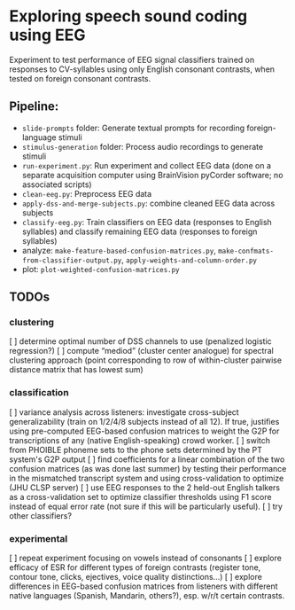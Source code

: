 # Exploring speech sound coding using EEG
Experiment to test performance of EEG signal classifiers trained on responses to CV-syllables using only English consonant contrasts, when tested on foreign consonant contrasts.

## Pipeline:
- `slide-prompts` folder: Generate textual prompts for recording foreign-language stimuli
- `stimulus-generation` folder: Process audio recordings to generate stimuli
- `run-experiment.py`: Run experiment and collect EEG data (done on a separate acquisition computer using BrainVision pyCorder software; no associated scripts)
- `clean-eeg.py`: Preprocess EEG data
- `apply-dss-and-merge-subjects.py`: combine cleaned EEG data across subjects
- `classify-eeg.py`: Train classifiers on EEG data (responses to English syllables) and classify remaining EEG data (responses to foreign syllables)
- analyze: `make-feature-based-confusion-matrices.py`, `make-confmats-from-classifier-output.py`, `apply-weights-and-column-order.py`
- plot: `plot-weighted-confusion-matrices.py`

## TODOs

### clustering
[ ] determine optimal number of DSS channels to use (penalized logistic regression?)
[ ] compute “mediod” (cluster center analogue) for spectral clustering approach (point corresponding to row of within-cluster pairwise distance matrix that has lowest sum)
### classification
[ ] variance analysis across listeners: investigate cross-subject generalizability (train on 1/2/4/8 subjects instead of all 12). If true, justifies using pre-computed EEG-based confusion matrices to weight the G2P for transcriptions of any (native English-speaking) crowd worker.
[ ] switch from PHOIBLE phoneme sets to the phone sets determined by the PT system's G2P output
[ ] find coefficients for a linear combination of the two confusion matrices (as was done last summer) by testing their performance in the mismatched transcript system and using cross-validation to optimize (JHU CLSP server)
[ ] use EEG responses to the 2 held-out English talkers as a cross-validation set to optimize classifier thresholds using F1 score instead of equal error rate (not sure if this will be particularly useful).
[ ] try other classifiers?
### experimental
[ ] repeat experiment focusing on vowels instead of consonants
[ ] explore efficacy of ESR for different types of foreign contrasts (register tone, contour tone, clicks, ejectives, voice quality distinctions...)
[ ] explore differences in EEG-based confusion matrices from listeners with different native languages (Spanish, Mandarin, others?), esp. w/r/t certain contrasts.
